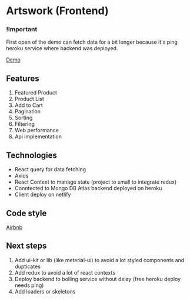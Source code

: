 # Artswork (Frontend)

### !Important 

First open of the demo can fetch data for a bit longer because it's ping heroku service where backend was deployed.

[Demo](https://hopeful-albattani-f70fc1.netlify.app/)

## Features

1. Featured Product
2. Product List
3. Add to Cart
4. Pagination
5. Sorting
6. Filtering
7. Web performance
8. Api implementation

## Technologies

- React query for data fetching
- Axios
- React Context to manage state (project to small to integrate redux)
- Conntected to Mongo DB Atlas backend deployed on heroku
- Client deploy on netlify

## Code style

[Airbnb](https://github.com/airbnb/javascript)

## Next steps

1. Add ui-kit or lib (like meterial-ui) to avoid a lot styled components and dupticates
2. Add redux to avoid a lot of react contexts
3. Deploy backend to bolling service without delay (free heroku deploy needs ping)
5. Add loaders or skeletons

